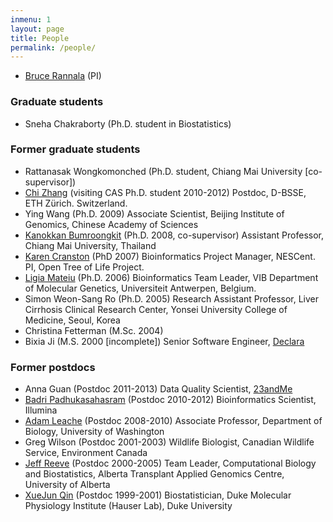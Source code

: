 ```yaml
---
inmenu: 1
layout: page
title: People
permalink: /people/
---
```


-   [Bruce Rannala](http://www.rannala.org/?page_id=111 "Bruce Rannala (PI)") (PI)

### Graduate students
-   Sneha Chakraborty (Ph.D. student in Biostatistics)

### Former graduate students
-   Rattanasak Wongkomonched (Ph.D. student, Chiang Mai University \[co-supervisor\])
-   [Chi Zhang](https://sites.google.com/view/zhangchicool/home "Chi Zhang") (visiting CAS Ph.D. student 2010-2012) Postdoc, D-BSSE, ETH Zürich. Switzerland.
-   Ying Wang (Ph.D. 2009) Associate Scientist, Beijing Institute of
    Genomics, Chinese Academy of Sciences
-   [Kanokkan Bumroongkit](http://www.med.cmu.ac.th/dept/anatomy/staff_kanokkan.html) (Ph.D.
    2008, co-supervisor) Assistant Professor, Chiang Mai University,
    Thailand
-   [Karen Cranston](http://blog.opentreeoflife.org/karen-cranston/)
    (PhD 2007) Bioinformatics Project Manager, NESCent. PI, Open Tree of
    Life Project.
-   [Ligia Mateiu](https://www.uantwerpen.be/nl/personeel/ligia-mateiu/) (Ph.D.
    2006) Bioinformatics Team Leader, VIB Department of Molecular
    Genetics, Universiteit Antwerpen, Belgium.
-   Simon Weon-Sang Ro (Ph.D. 2005) Research Assistant Professor, Liver
    Cirrhosis Clinical Research Center, Yonsei University College of
    Medicine, Seoul, Korea
-   Christina Fetterman (M.Sc. 2004)
-   Bixia Ji (M.S. 2000 \[incomplete\]) Senior Software Engineer, [Declara](https://www.declara.com)

### Former postdocs
-   Anna Guan (Postdoc 2011-2013) Data Quality Scientist, [23andMe](https://www.23andme.com/)
-   [Badri Padhukasahasram](https://www.researchgate.net/profile/Badri_Padhukasahasram)
    (Postdoc 2010-2012) Bioinformatics Scientist, Illumina
-   [Adam Leache](http://faculty.washington.edu/leache/wordpress/)
    (Postdoc 2008-2010) Associate Professor, Department of Biology,
    University of Washington
-   Greg Wilson (Postdoc 2001-2003) Wildlife Biologist, Canadian
    Wildlife Service, Environment Canada
-   [Jeff Reeve](https://www.ualberta.ca/medicine/institutes-centres-groups/atagc/administration/personnel/computational-biology-and-biostatistics/jeff-reeve-phd)
    (Postdoc 2000-2005) Team Leader, Computational Biology and Biostatistics, Alberta Transplant Applied Genomics Centre, University of Alberta
-   [XueJun Qin](http://dmpi.duke.edu/faculty/michael-hauser-phd) (Postdoc 1999-2001) Biostatistician, Duke Molecular Physiology Institute (Hauser Lab), 
Duke University

